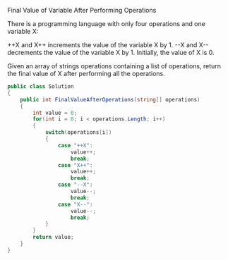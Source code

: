 Final Value of Variable After Performing Operations

There is a programming language with only four operations and one variable X:

++X and X++ increments the value of the variable X by 1.
--X and X-- decrements the value of the variable X by 1.
Initially, the value of X is 0.

Given an array of strings operations containing a list of operations, return the final value of X after performing all the operations.


```csharp
public class Solution
{
    public int FinalValueAfterOperations(string[] operations)
    {
        int value = 0;
        for(int i = 0; i < operations.Length; i++)
        {
            switch(operations[i])
            {
                case "++X":
                    value++;
                    break;
                case "X++":
                    value++;
                    break;
                case "--X":
                    value--;
                    break;
                case "X--":
                    value--;
                    break;
            }
        }
        return value;
    }
}

